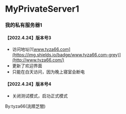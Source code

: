 # MyPrivateServer1
### 我的私有服务器1

#### 【2022.4.24】版本号3
- 访问地址[![www.tyza66.com](https://img.shields.io/badge/www.tyza66.com-grey)](http://www.tyza66.com/)  
- 更新了欢迎界面
- 只能在白天访问，因为晚上寝室会断电  

#### 【2022.4.24】版本号4
- 关闭测试模式，启功正式模式  

By:tyza66(洮羱芝闇)

